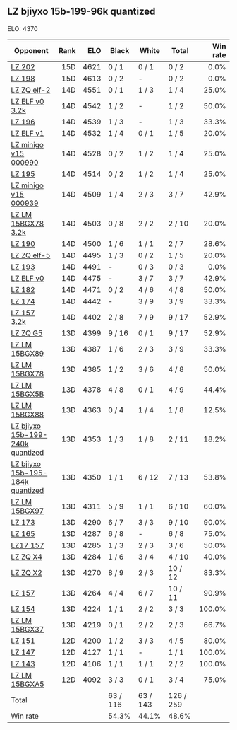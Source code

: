 ## LZ bjiyxo 15b-199-96k quantized ##

ELO: 4370

Opponent | Rank | ELO | Black | White | Total | Win rate
---------|-----:|----:|-------|-------|-------|-------:
[LZ 202](LZ%20202.md) | 15D | 4621 | 0 / 1 | 0 / 1 | 0 / 2 | 0.0%
[LZ 198](LZ%20198.md) | 15D | 4613 | 0 / 2 | - | 0 / 2 | 0.0%
[LZ ZQ elf-2](LZ%20ZQ%20elf-2.md) | 14D | 4551 | 0 / 1 | 1 / 3 | 1 / 4 | 25.0%
[LZ ELF v0 3.2k](LZ%20ELF%20v0%203.2k.md) | 14D | 4542 | 1 / 2 | - | 1 / 2 | 50.0%
[LZ 196](LZ%20196.md) | 14D | 4539 | 1 / 3 | - | 1 / 3 | 33.3%
[LZ ELF v1](LZ%20ELF%20v1.md) | 14D | 4532 | 1 / 4 | 0 / 1 | 1 / 5 | 20.0%
[LZ minigo v15 000990](LZ%20minigo%20v15%20000990.md) | 14D | 4528 | 0 / 2 | 1 / 2 | 1 / 4 | 25.0%
[LZ 195](LZ%20195.md) | 14D | 4514 | 0 / 2 | 1 / 2 | 1 / 4 | 25.0%
[LZ minigo v15 000939](LZ%20minigo%20v15%20000939.md) | 14D | 4509 | 1 / 4 | 2 / 3 | 3 / 7 | 42.9%
[LZ LM 15BGX78 3.2k](LZ%20LM%2015BGX78%203.2k.md) | 14D | 4503 | 0 / 8 | 2 / 2 | 2 / 10 | 20.0%
[LZ 190](LZ%20190.md) | 14D | 4500 | 1 / 6 | 1 / 1 | 2 / 7 | 28.6%
[LZ ZQ elf-5](LZ%20ZQ%20elf-5.md) | 14D | 4495 | 1 / 3 | 0 / 2 | 1 / 5 | 20.0%
[LZ 193](LZ%20193.md) | 14D | 4491 | - | 0 / 3 | 0 / 3 | 0.0%
[LZ ELF v0](LZ%20ELF%20v0.md) | 14D | 4475 | - | 3 / 7 | 3 / 7 | 42.9%
[LZ 182](LZ%20182.md) | 14D | 4471 | 0 / 2 | 4 / 6 | 4 / 8 | 50.0%
[LZ 174](LZ%20174.md) | 14D | 4442 | - | 3 / 9 | 3 / 9 | 33.3%
[LZ 157 3.2k](LZ%20157%203.2k.md) | 14D | 4402 | 2 / 8 | 7 / 9 | 9 / 17 | 52.9%
[LZ ZQ G5](LZ%20ZQ%20G5.md) | 13D | 4399 | 9 / 16 | 0 / 1 | 9 / 17 | 52.9%
[LZ LM 15BGX89](LZ%20LM%2015BGX89.md) | 13D | 4387 | 1 / 6 | 2 / 3 | 3 / 9 | 33.3%
[LZ LM 15BGX78](LZ%20LM%2015BGX78.md) | 13D | 4385 | 1 / 2 | 3 / 6 | 4 / 8 | 50.0%
[LZ LM 15BGX5B](LZ%20LM%2015BGX5B.md) | 13D | 4378 | 4 / 8 | 0 / 1 | 4 / 9 | 44.4%
[LZ LM 15BGX88](LZ%20LM%2015BGX88.md) | 13D | 4363 | 0 / 4 | 1 / 4 | 1 / 8 | 12.5%
[LZ bjiyxo 15b-199-240k quantized](LZ%20bjiyxo%2015b-199-240k%20quantized.md) | 13D | 4353 | 1 / 3 | 1 / 8 | 2 / 11 | 18.2%
[LZ bjiyxo 15b-195-184k quantized](LZ%20bjiyxo%2015b-195-184k%20quantized.md) | 13D | 4350 | 1 / 1 | 6 / 12 | 7 / 13 | 53.8%
[LZ LM 15BGX97](LZ%20LM%2015BGX97.md) | 13D | 4311 | 5 / 9 | 1 / 1 | 6 / 10 | 60.0%
[LZ 173](LZ%20173.md) | 13D | 4290 | 6 / 7 | 3 / 3 | 9 / 10 | 90.0%
[LZ 165](LZ%20165.md) | 13D | 4287 | 6 / 8 | - | 6 / 8 | 75.0%
[LZ17 157](LZ17%20157.md) | 13D | 4285 | 1 / 3 | 2 / 3 | 3 / 6 | 50.0%
[LZ ZQ X4](LZ%20ZQ%20X4.md) | 13D | 4284 | 1 / 6 | 3 / 4 | 4 / 10 | 40.0%
[LZ ZQ X2](LZ%20ZQ%20X2.md) | 13D | 4270 | 8 / 9 | 2 / 3 | 10 / 12 | 83.3%
[LZ 157](LZ%20157.md) | 13D | 4264 | 4 / 4 | 6 / 7 | 10 / 11 | 90.9%
[LZ 154](LZ%20154.md) | 13D | 4224 | 1 / 1 | 2 / 2 | 3 / 3 | 100.0%
[LZ LM 15BGX37](LZ%20LM%2015BGX37.md) | 13D | 4219 | 0 / 1 | 2 / 2 | 2 / 3 | 66.7%
[LZ 151](LZ%20151.md) | 12D | 4200 | 1 / 2 | 3 / 3 | 4 / 5 | 80.0%
[LZ 147](LZ%20147.md) | 12D | 4127 | 1 / 1 | - | 1 / 1 | 100.0%
[LZ 143](LZ%20143.md) | 12D | 4106 | 1 / 1 | 1 / 1 | 2 / 2 | 100.0%
[LZ LM 15BGXA5](LZ%20LM%2015BGXA5.md) | 12D | 4092 | 3 / 3 | 0 / 1 | 3 / 4 | 75.0%
Total | | | 63 / 116 | 63 / 143 | 126 / 259 | 
Win rate| | | 54.3% | 44.1% | 48.6% | 
